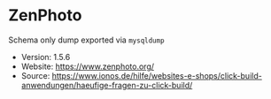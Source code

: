 # ZenPhoto

Schema only dump exported via `mysqldump`

- Version: 1.5.6
- Website: https://www.zenphoto.org/
- Source: https://www.ionos.de/hilfe/websites-e-shops/click-build-anwendungen/haeufige-fragen-zu-click-build/
